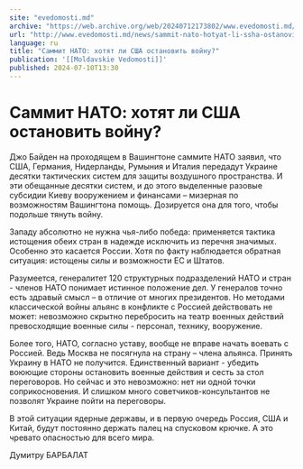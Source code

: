 ```yaml
---
site: "evedomosti.md"
archive: "https://web.archive.org/web/20240712173802/www.evedomosti.md/news/sammit-nato-hotyat-li-ssha-ostanovit-vojnu"
url: "http://www.evedomosti.md/news/sammit-nato-hotyat-li-ssha-ostanovit-vojnu"
language: ru
title: "Саммит НАТО: хотят ли США остановить войну?"
publication: '[[Moldavskie Vedomosti]]'
published: 2024-07-10T13:30
---
```


# Саммит НАТО: хотят ли США остановить войну?

Джо Байден на проходящем в Вашингтоне саммите НАТО заявил, что США, Германия, Нидерланды, Румыния и Италия передадут Украине десятки тактических систем для защиты воздушного пространства. И эти обещанные десятки систем, и до этого выделенные разовые субсидии Киеву вооружением и финансами – мизерная по возможностям Вашингтона помощь. Дозируется она для того, чтобы подольше тянуть войну.

Западу абсолютно не нужна чья-либо победа: применяется тактика истощения обеих стран в надежде исключить из перечня значимых. Особенно это касается России. Хотя по факту наблюдается обратная ситуация: истощены силы и возможности ЕС и Штатов.

Разумеется, генералитет 120 структурных подразделений НАТО и стран - членов НАТО понимает истинное положение дел. У генералов точно есть здравый смысл – в отличие от многих президентов. Но методами классической войны альянс в конфликте с Россией действовать не может: невозможно скрытно перебросить на театр военных действий превосходящие военные силы - персонал, технику, вооружение.

Более того, НАТО, согласно уставу, вообще не вправе начать воевать с Россией. Ведь Москва не посягнула на страну – члена альянса. Принять Украину в НАТО не получится. Единственный вариант - убедить воюющие стороны остановить военные действия и сесть за стол переговоров. Но сейчас и это невозможно: нет ни одной точки соприкосновения. И слишком много советчиков-консультантов не позволят Украине пойти на переговоры.

В этой ситуации ядерные державы, и в первую очередь Россия, США и Китай, будут постоянно держать палец на спусковом крючке. А это чревато опасностью для всего мира.

Думитру БАРБАЛАТ